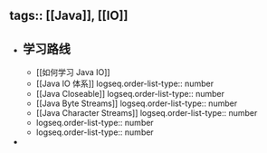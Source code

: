 tags:: [[Java]], [[IO]]
---

- ## 学习路线
	- [[如何学习 Java IO]]
	- [[Java IO 体系]]
	  logseq.order-list-type:: number
	- [[Java Closeable]]
	  logseq.order-list-type:: number
	- [[Java Byte Streams]]
	  logseq.order-list-type:: number
	- [[Java Character Streams]]
	  logseq.order-list-type:: number
	- logseq.order-list-type:: number
	- logseq.order-list-type:: number
-
